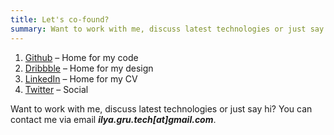 ```yaml
---
title: Let's co-found?
summary: Want to work with me, discuss latest technologies or just say hi? Feel free to contact me!
---
```


1. [Github](https://github.com/ilyagru) – Home for my code
1. [Dribbble](https://dribbble.com/ilyagru) – Home for my design
1. [LinkedIn](https://www.linkedin.com/in/ilya-gruzhevski) – Home for my CV
1. [Twitter](https://twitter.com/ilyagruzhevski) – Social

Want to work with me, discuss latest technologies or just say hi?
You can contact me via email _**ilya.gru.tech[at]gmail.com**_.
